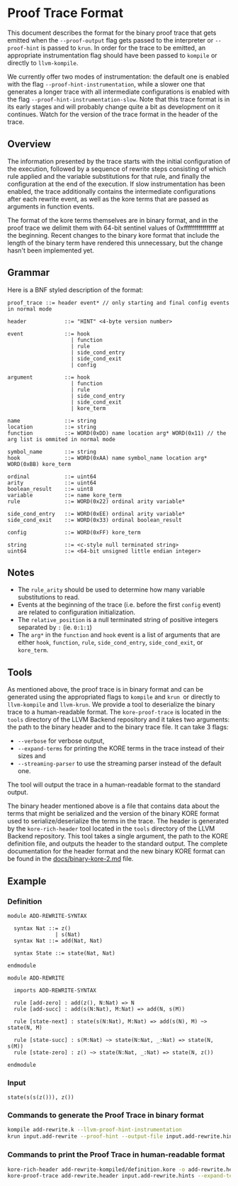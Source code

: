 # Proof Trace Format

This document describes the format for the binary proof trace that gets emitted
when the `--proof-output` flag gets passed to the interpreter or `--proof-hint`
is passed to `krun`. In order for the trace to be emitted, an appropriate instrumentation
flag should have been passed to `kompile` or directly to `llvm-kompile`.

We currently offer two modes of instrumentation: the default one is enabled with the flag
`--proof-hint-instrumentation`, while a slower one that generates a longer trace with all
intermediate configurations is enabled with the flag `--proof-hint-instrumentation-slow`.
Note that this trace format is in its early stages and will probably change quite a bit as
development on it continues. Watch for the version of the trace format in the header of
the trace.

## Overview

The information presented by the trace starts with the initial configuration of the execution,
followed by a sequence of rewrite steps consisting of which rule applied and the variable substitutions
for that rule, and finally the configuration at the end of the execution. If slow instrumentation
has been enabled, the trace additionally contains the intermediate configurations after each rewrite
event, as well as the kore terms that are passed as arguments in function events.

The format of the kore terms themselves are in binary format, and in the proof trace we delimit
them with 64-bit sentinel values of 0xffffffffffffffff at the beginning. Recent changes to the
binary kore format that include the length of the binary term have rendered this unnecessary,
but the change hasn't been implemented yet.

## Grammar

Here is a BNF styled description of the format:
```
proof_trace ::= header event* // only starting and final config events in normal mode

header            ::= "HINT" <4-byte version number>

event             ::= hook
                    | function
                    | rule
                    | side_cond_entry
                    | side_cond_exit
                    | config

argument          ::= hook
                    | function
                    | rule
                    | side_cond_entry
                    | side_cond_exit
                    | kore_term

name              ::= string
location          ::= string
function          ::= WORD(0xDD) name location arg* WORD(0x11) // the arg list is ommited in normal mode

symbol_name       ::= string
hook              ::= WORD(0xAA) name symbol_name location arg* WORD(0xBB) kore_term

ordinal           ::= uint64
arity             ::= uint64
boolean_result    ::= uint8
variable          ::= name kore_term
rule              ::= WORD(0x22) ordinal arity variable*

side_cond_entry   ::= WORD(0xEE) ordinal arity variable*
side_cond_exit    ::= WORD(0x33) ordinal boolean_result

config            ::= WORD(0xFF) kore_term

string            ::= <c-style null terminated string>
uint64            ::= <64-bit unsigned little endian integer>
```

## Notes

- The `rule_arity` should be used to determine how many variable substitutions
  to read.
- Events at the beginning of the trace (i.e. before the first `config` event)
  are related to configuration initialization.
- The `relative_position` is a null terminated string of positive integers
  separated by `:` (ie. `0:1:1`)
- The `arg*` in the `function` and `hook` event is a list of arguments that
  are either `hook`, `function`, `rule`, `side_cond_entry`, `side_cond_exit`, or `kore_term`.


## Tools

As mentioned above, the proof trace is in binary format and can be generated using the
appropriated flags to `kompile` and `krun `or directly to `llvm-kompile` and `llvm-krun`.
We provide a tool to deserialize the binary trace to a human-readable format. The
`kore-proof-trace` is located in the `tools` directory of the LLVM Backend repository
and it takes two arguments: the path to the binary header and to the binary trace file.
It can take 3 flags:
 - `--verbose` for verbose output,
 - `--expand-terms` for printing the KORE terms in the trace instead of their sizes and
 - `--streaming-parser` to use the streaming parser instead of the default one.

The tool will output the trace in a human-readable format to the standard output.

The binary header mentioned above is a file that contains data about the terms that
might be serialized and the version of the binary KORE format used to
serialize/deserialize the terms in the trace. The header is generated by the
`kore-rich-header` tool located in the `tools` directory of the LLVM Backend repository.
This tool takes a single argument, the path to the KORE definition file, and outputs
the header to the standard output. The complete documentation for the header format and
the new binary KORE format can be found in the [docs/binary-kore-2.md](./binary-kore-2.md) file.

## Example
### Definition

```K
module ADD-REWRITE-SYNTAX

  syntax Nat ::= z()
               | s(Nat)
  syntax Nat ::= add(Nat, Nat)

  syntax State ::= state(Nat, Nat)

endmodule

module ADD-REWRITE

  imports ADD-REWRITE-SYNTAX

  rule [add-zero] : add(z(), N:Nat) => N
  rule [add-succ] : add(s(N:Nat), M:Nat) => add(N, s(M))

  rule [state-next] : state(s(N:Nat), M:Nat) => add(s(N), M) ~> state(N, M)

  rule [state-succ] : s(M:Nat) ~> state(N:Nat, _:Nat) => state(N, s(M))
  rule [state-zero] : z() ~> state(N:Nat, _:Nat) => state(N, z())

endmodule
```

### Input

```
state(s(s(z())), z())
```
### Commands to generate the Proof Trace in binary format

```Bash
kompile add-rewrite.k --llvm-proof-hint-instrumentation
krun input.add-rewrite --proof-hint --output-file input.add-rewrite.hints
```

### Commands to print the Proof Trace in human-readable format

```Bash
kore-rich-header add-rewrite-kompiled/definition.kore -o add-rewrite.header
kore-proof-trace add-rewrite.header input.add-rewrite.hints --expand-terms --verbose
```

